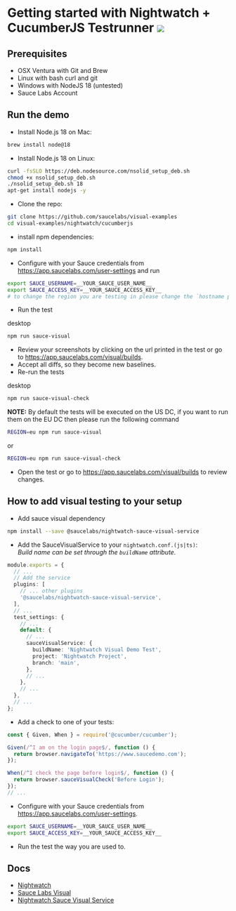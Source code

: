 # Getting started with Nightwatch + CucumberJS Testrunner [![](https://badgen.net/badge/Run%20this%20/README/5B3ADF?icon=https://runme.dev/img/logo.svg)](https://runme.dev/api/runme?repository=git%40github.com%3Asaucelabs%2Fvisual-examples.git)

## Prerequisites

- OSX Ventura with Git and Brew
- Linux with bash curl and git
- Windows with NodeJS 18 (untested)
- Sauce Labs Account

## Run the demo

- Install Node.js 18 on Mac:

```sh { name=nodejs-mac }
brew install node@18
```

- Install Node.js 18 on Linux:

```sh { name=nodejs-linux }
curl -fsSLO https://deb.nodesource.com/nsolid_setup_deb.sh
chmod +x nsolid_setup_deb.sh
./nsolid_setup_deb.sh 18
apt-get install nodejs -y
```

- Clone the repo:

```sh { name=clone }
git clone https://github.com/saucelabs/visual-examples
cd visual-examples/nightwatch/cucumberjs
```

- install npm dependencies:

```sh { name=npm-install }
npm install
```

- Configure with your Sauce credentials from https://app.saucelabs.com/user-settings and run

```sh { name=set-credentials }
export SAUCE_USERNAME=__YOUR_SAUCE_USER_NAME__
export SAUCE_ACCESS_KEY=__YOUR_SAUCE_ACCESS_KEY__
# to change the region you are testing in please change the `hostname property in the wdio.conf.ts file
```

- Run the test

desktop

```sh { name=npm-run }
npm run sauce-visual
```

- Review your screenshots by clicking on the url printed in the test or go to https://app.saucelabs.com/visual/builds.
- Accept all diffs, so they become new baselines.
- Re-run the tests

desktop

```sh { name=npm-run-modified }
npm run sauce-visual-check
```

**NOTE:**
By default the tests will be executed on the US DC, if you want to run them on the EU DC then please run the following command

```sh { name=npm-run-eu }
REGION=eu npm run sauce-visual
```

or

```sh { name=npm-run-modified-eu }
REGION=eu npm run sauce-visual-check
```

- Open the test or go to https://app.saucelabs.com/visual/builds to review changes.

## How to add visual testing to your setup

- Add sauce visual dependency

```sh
npm install --save @saucelabs/nightwatch-sauce-visual-service
```

- Add the SauceVisualService to your `nightwatch.conf.(js|ts)`:  
   _Build name can be set through the `buildName` attribute._

```ts
module.exports = {
  // ...
  // Add the service
  plugins: [
    // ... other plugins
    '@saucelabs/nightwatch-sauce-visual-service',
  ],
  // ...
  test_settings: {
    // ...
    default: {
      // ...
      sauceVisualService: {
        buildName: 'Nightwatch Visual Demo Test',
        project: 'Nightwatch Project',
        branch: 'main',
      },
      // ...
    },
    // ...
  },
  // ...
};
```

- Add a check to one of your tests:

```js
const { Given, When } = require('@cucumber/cucumber');

Given(/^I am on the login page$/, function () {
  return browser.navigateTo('https://www.saucedemo.com');
});

When(/^I check the page before login$/, function () {
  return browser.sauceVisualCheck('Before Login');
});
// ...
```

- Configure with your Sauce credentials from https://app.saucelabs.com/user-settings.

```sh
export SAUCE_USERNAME=__YOUR_SAUCE_USER_NAME__
export SAUCE_ACCESS_KEY=__YOUR_SAUCE_ACCESS_KEY__
```

- Run the test the way you are used to.

## Docs

- [Nightwatch](https://nightwatchjs.org/)
- [Sauce Labs Visual](https://docs.saucelabs.com/visual-testing)
- [Nightwatch Sauce Visual Service](https://docs.saucelabs.com/visual-testing/integrations/nightwatch)
